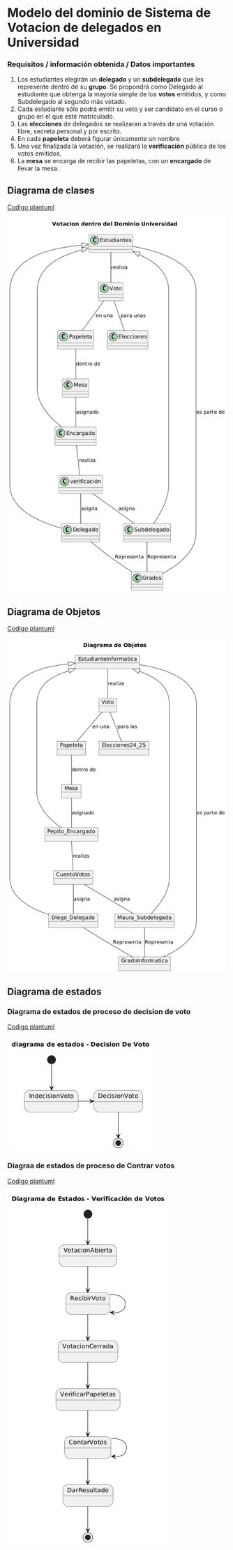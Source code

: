 # Modelo del dominio de Sistema de Votacion de delegados en Universidad

### Requisitos / información obtenida / Datos importantes

1. Los estudiantes elegirán un **delegado** y un **subdelegado** que les represente dentro de su **grupo**. Se propondrá como Delegado al estudiante que obtenga la mayoría simple de los **votos** emitidos, y como Subdelegado al segundo más votado.
2. Cada estudiante sólo podrá emitir su voto y ser candidato en el curso o grupo en el que esté matriculado. 
3. Las **elecciones** de delegados se realizaran a través de una votación libre, secreta personal y por escrito. 
4. En cada **papeleta** deberá figurar únicamente un nombre
5. Una vez finalizada la votación, se realizará la **verificación** pública de los votos emitidos.
6. La **mesa** se encarga de recibir las papeletas, con un **encargado** de llevar la mesa.  


## Diagrama de clases
[Codigo plantuml](DiagramaClases.plantuml)

![Diagrama de Clases](imgs/DiagramaClasesVotacion.png)

## Diagrama de Objetos
[Codigo plantuml](DiagramaObjetos.plantuml)

![Diagrama de Objetos](imgs/DiagramaObjetosVotacion.png)


## Diagrama de estados
### Diagrama de estados de proceso de decision de voto

[Codigo plantuml](DiagramaEstados1.plantuml)

![Diagrama de Objetos](imgs/DiagramaEstados1Votacion.png)


### Diagraa de estados de proceso de Contrar votos

[Codigo plantuml](DiagramaEstados2.plantuml)

![Diagrama de Objetos](imgs/DiagramaEstados2Votacion.png)

